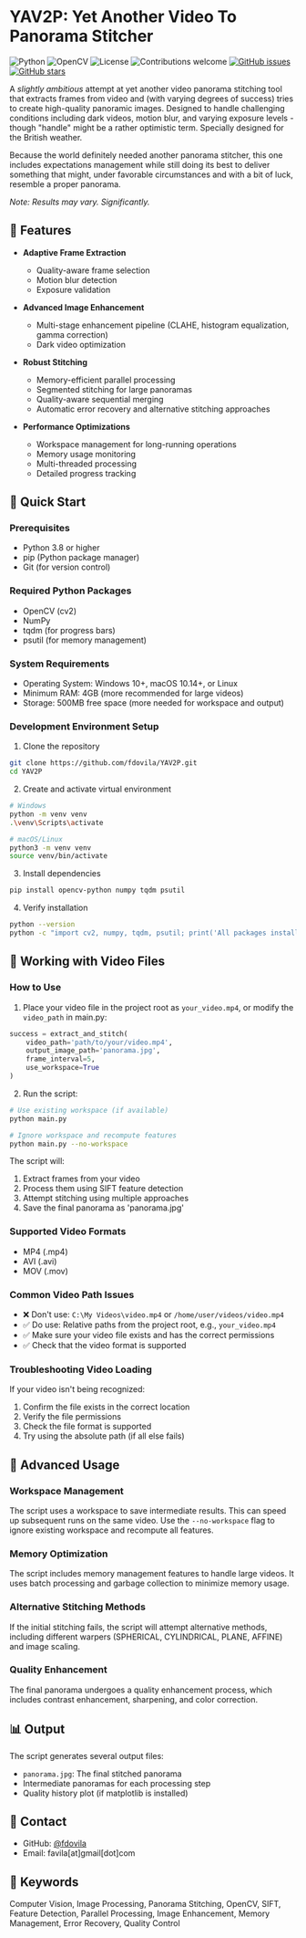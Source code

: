 # YAV2P: Yet Another Video To Panorama Stitcher

![Python](https://img.shields.io/badge/python-v3.8+-blue.svg)
![OpenCV](https://img.shields.io/badge/opencv-4.5+-green.svg)
![License](https://img.shields.io/badge/license-MIT-blue.svg)
![Contributions welcome](https://img.shields.io/badge/contributions-welcome-orange.svg)
[![GitHub issues](https://img.shields.io/github/issues/fdovila/YAV2P.svg)](https://github.com/fdovila/YAV2P/issues)
[![GitHub stars](https://img.shields.io/github/stars/fdovila/YAV2P.svg)](https://github.com/fdovila/YAV2P/stargazers)

A *slightly ambitious* attempt at yet another video panorama stitching tool that extracts frames from video and (with varying degrees of success) tries to create high-quality panoramic images. Designed to handle challenging conditions including dark videos, motion blur, and varying exposure levels - though "handle" might be a rather optimistic term. Specially designed for the British weather.

Because the world definitely needed another panorama stitcher, this one includes expectations management while still doing its best to deliver something that might, under favorable circumstances and with a bit of luck, resemble a proper panorama.

*Note: Results may vary. Significantly.*

## 🌟 Features

- **Adaptive Frame Extraction**
  - Quality-aware frame selection
  - Motion blur detection
  - Exposure validation

- **Advanced Image Enhancement**
  - Multi-stage enhancement pipeline (CLAHE, histogram equalization, gamma correction)
  - Dark video optimization

- **Robust Stitching**
  - Memory-efficient parallel processing
  - Segmented stitching for large panoramas
  - Quality-aware sequential merging
  - Automatic error recovery and alternative stitching approaches

- **Performance Optimizations**
  - Workspace management for long-running operations
  - Memory usage monitoring
  - Multi-threaded processing
  - Detailed progress tracking

## 🚀 Quick Start

### Prerequisites

- Python 3.8 or higher
- pip (Python package manager)
- Git (for version control)

### Required Python Packages
- OpenCV (cv2)
- NumPy
- tqdm (for progress bars)
- psutil (for memory management)

### System Requirements
- Operating System: Windows 10+, macOS 10.14+, or Linux
- Minimum RAM: 4GB (more recommended for large videos)
- Storage: 500MB free space (more needed for workspace and output)

### Development Environment Setup

1. Clone the repository
```bash
git clone https://github.com/fdovila/YAV2P.git
cd YAV2P
```

2. Create and activate virtual environment
```bash
# Windows
python -m venv venv
.\venv\Scripts\activate

# macOS/Linux
python3 -m venv venv
source venv/bin/activate
```

3. Install dependencies
```bash
pip install opencv-python numpy tqdm psutil
```

4. Verify installation
```bash
python --version
python -c "import cv2, numpy, tqdm, psutil; print('All packages installed successfully')"
```

## 📁 Working with Video Files

### How to Use

1. Place your video file in the project root as `your_video.mp4`, or modify the `video_path` in main.py:
```python
success = extract_and_stitch(
    video_path='path/to/your/video.mp4',
    output_image_path='panorama.jpg',
    frame_interval=5,
    use_workspace=True
)
```

2. Run the script:
```bash
# Use existing workspace (if available)
python main.py

# Ignore workspace and recompute features
python main.py --no-workspace
```

The script will:
1. Extract frames from your video
2. Process them using SIFT feature detection
3. Attempt stitching using multiple approaches
4. Save the final panorama as 'panorama.jpg'

### Supported Video Formats
- MP4 (.mp4)
- AVI (.avi)
- MOV (.mov)

### Common Video Path Issues
- ❌ Don't use: `C:\My Videos\video.mp4` or `/home/user/videos/video.mp4`
- ✅ Do use: Relative paths from the project root, e.g., `your_video.mp4`
- ✅ Make sure your video file exists and has the correct permissions
- ✅ Check that the video format is supported

### Troubleshooting Video Loading
If your video isn't being recognized:
1. Confirm the file exists in the correct location
2. Verify the file permissions
3. Check the file format is supported
4. Try using the absolute path (if all else fails)

## 📧 Advanced Usage

### Workspace Management
The script uses a workspace to save intermediate results. This can speed up subsequent runs on the same video. Use the `--no-workspace` flag to ignore existing workspace and recompute all features.

### Memory Optimization
The script includes memory management features to handle large videos. It uses batch processing and garbage collection to minimize memory usage.

### Alternative Stitching Methods
If the initial stitching fails, the script will attempt alternative methods, including different warpers (SPHERICAL, CYLINDRICAL, PLANE, AFFINE) and image scaling.

### Quality Enhancement
The final panorama undergoes a quality enhancement process, which includes contrast enhancement, sharpening, and color correction.

## 📊 Output

The script generates several output files:
- `panorama.jpg`: The final stitched panorama
- Intermediate panoramas for each processing step
- Quality history plot (if matplotlib is installed)

## 📧 Contact

- GitHub: [@fdovila](https://github.com/fdovila)
- Email: favila[at]gmail[dot]com

## 🔑 Keywords
Computer Vision, Image Processing, Panorama Stitching, OpenCV, SIFT, 
Feature Detection, Parallel Processing, Image Enhancement, 
Memory Management, Error Recovery, Quality Control
